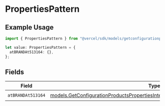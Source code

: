 # PropertiesPattern

## Example Usage

```typescript
import { PropertiesPattern } from "@vercel/sdk/models/getconfigurationproductsop.js";

let value: PropertiesPattern = {
  atBRANDAt513164: {},
};
```

## Fields

| Field                                                                                                                                                                    | Type                                                                                                                                                                     | Required                                                                                                                                                                 | Description                                                                                                                                                              |
| ------------------------------------------------------------------------------------------------------------------------------------------------------------------------ | ------------------------------------------------------------------------------------------------------------------------------------------------------------------------ | ------------------------------------------------------------------------------------------------------------------------------------------------------------------------ | ------------------------------------------------------------------------------------------------------------------------------------------------------------------------ |
| `atBRANDAt513164`                                                                                                                                                        | [models.GetConfigurationProductsPropertiesIntegrationsResponse200AtBRANDAt513164](../models/getconfigurationproductspropertiesintegrationsresponse200atbrandat513164.md) | :heavy_check_mark:                                                                                                                                                       | N/A                                                                                                                                                                      |